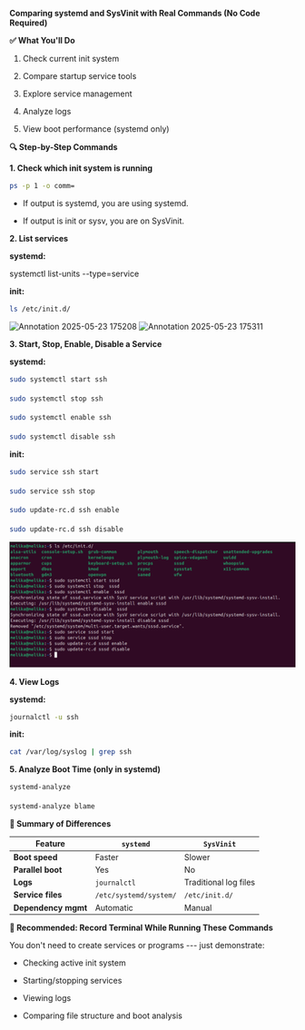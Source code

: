 **Comparing systemd and SysVinit with Real Commands (No Code Required)**

**✅ What You'll Do**

1.  Check current init system

2.  Compare startup service tools

3.  Explore service management

4.  Analyze logs

5.  View boot performance (systemd only)

**🔍 Step-by-Step Commands**

**1. Check which init system is running**

```bash
ps -p 1 -o comm=
```
- If output is systemd, you are using systemd.

- If output is init or sysv, you are on SysVinit.

**2. List services**

**systemd:**

systemctl list-units --type=service

**init:**

```bash
ls /etc/init.d/
```
![Annotation 2025-05-23
175208](./media/media/image1.png)
![Annotation 2025-05-23
175311](./media/media/image2.png)

**3. Start, Stop, Enable, Disable a Service**

**systemd:**

```bash
sudo systemctl start ssh

sudo systemctl stop ssh

sudo systemctl enable ssh

sudo systemctl disable ssh
```
**init:**

```bash
sudo service ssh start

sudo service ssh stop

sudo update-rc.d ssh enable

sudo update-rc.d ssh disable
```
![Annotation 2025-05-23 181530](./media/media/image3.png)


**4. View Logs**

**systemd:**

```bash
journalctl -u ssh
```
**init:**

```bash
cat /var/log/syslog | grep ssh
```
**5. Analyze Boot Time (only in systemd)**

```bash
systemd-analyze

systemd-analyze blame
```
**📝 Summary of Differences**

| Feature           | `systemd`                          | `SysVinit`                  |
|-------------------|------------------------------------|-----------------------------|
| **Boot speed**     | Faster                             | Slower                      |
| **Parallel boot**  | Yes                                | No                          |
| **Logs**           | `journalctl`                       | Traditional log files       |
| **Service files**  | `/etc/systemd/system/`             | `/etc/init.d/`              |
| **Dependency mgmt**| Automatic                          | Manual                      |


**🎯 Recommended: Record Terminal While Running These Commands**

You don't need to create services or programs --- just demonstrate:

- Checking active init system

- Starting/stopping services

- Viewing logs

- Comparing file structure and boot analysis
